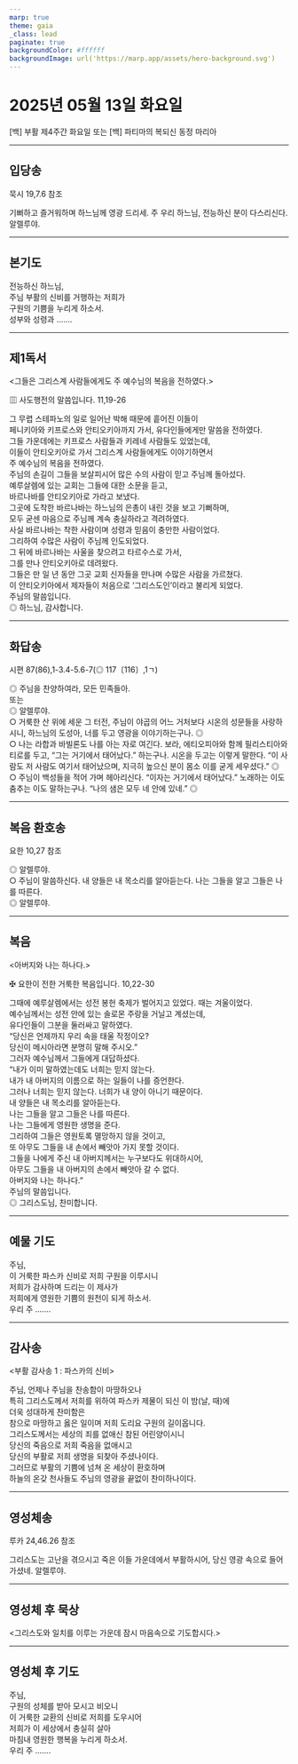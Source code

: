 ```yaml
---
marp: true
theme: gaia
_class: lead
paginate: true
backgroundColor: #ffffff
backgroundImage: url('https://marp.app/assets/hero-background.svg')
---
```


# 2025년 05월 13일 화요일

[백] 부활 제4주간 화요일 또는 [백] 파티마의 복되신 동정 마리아  




---

## 입당송

묵시 19,7.6 참조

기뻐하고 즐거워하며 하느님께 영광 드리세. 주 우리 하느님, 전능하신 분이 다스리신다. 알렐루야.  
  


---

## 본기도

전능하신 하느님,  
주님 부활의 신비를 거행하는 저희가  
구원의 기쁨을 누리게 하소서.  
성부와 성령과 …….  
  


---

## 제1독서

<그들은 그리스계 사람들에게도 주 예수님의 복음을 전하였다.>

▥ 사도행전의 말씀입니다. 11,19-26

그 무렵 스테파노의 일로 일어난 박해 때문에 흩어진 이들이  
페니키아와 키프로스와 안티오키아까지 가서, 유다인들에게만 말씀을 전하였다.  
그들 가운데에는 키프로스 사람들과 키레네 사람들도 있었는데,  
이들이 안티오키아로 가서 그리스계 사람들에게도 이야기하면서  
주 예수님의 복음을 전하였다.  
주님의 손길이 그들을 보살피시어 많은 수의 사람이 믿고 주님께 돌아섰다.  
예루살렘에 있는 교회는 그들에 대한 소문을 듣고,  
바르나바를 안티오키아로 가라고 보냈다.  
그곳에 도착한 바르나바는 하느님의 은총이 내린 것을 보고 기뻐하며,  
모두 굳센 마음으로 주님께 계속 충실하라고 격려하였다.  
사실 바르나바는 착한 사람이며 성령과 믿음이 충만한 사람이었다.  
그리하여 수많은 사람이 주님께 인도되었다.  
그 뒤에 바르나바는 사울을 찾으려고 타르수스로 가서,  
그를 만나 안티오키아로 데려왔다.  
그들은 만 일 년 동안 그곳 교회 신자들을 만나며 수많은 사람을 가르쳤다.  
이 안티오키아에서 제자들이 처음으로 ‘그리스도인’이라고 불리게 되었다.  
주님의 말씀입니다.  
◎ 하느님, 감사합니다.  
  


---

## 화답송

시편 87(86),1-3.4-5.6-7(◎ 117〔116〕,1ㄱ)

◎ 주님을 찬양하여라, 모든 민족들아.  
또는  
◎ 알렐루야.  
○ 거룩한 산 위에 세운 그 터전, 주님이 야곱의 어느 거처보다 시온의 성문들을 사랑하시니, 하느님의 도성아, 너를 두고 영광을 이야기하는구나. ◎  
○ 나는 라합과 바빌론도 나를 아는 자로 여긴다. 보라, 에티오피아와 함께 필리스티아와 티로를 두고, “그는 거기에서 태어났다.” 하는구나. 시온을 두고는 이렇게 말한다. “이 사람도 저 사람도 여기서 태어났으며, 지극히 높으신 분이 몸소 이를 굳게 세우셨다.” ◎  
○ 주님이 백성들을 적어 가며 헤아리신다. “이자는 거기에서 태어났다.” 노래하는 이도 춤추는 이도 말하는구나. “나의 샘은 모두 네 안에 있네.” ◎  
  


---

## 복음 환호송

요한 10,27 참조

◎ 알렐루야.  
○ 주님이 말씀하신다. 내 양들은 내 목소리를 알아듣는다. 나는 그들을 알고 그들은 나를 따른다.  
◎ 알렐루야.  
  


---

## 복음

<아버지와 나는 하나다.>

✠ 요한이 전한 거룩한 복음입니다. 10,22-30

그때에 예루살렘에서는 성전 봉헌 축제가 벌어지고 있었다. 때는 겨울이었다.  
예수님께서는 성전 안에 있는 솔로몬 주랑을 거닐고 계셨는데,  
유다인들이 그분을 둘러싸고 말하였다.  
“당신은 언제까지 우리 속을 태울 작정이오?  
당신이 메시아라면 분명히 말해 주시오.”  
그러자 예수님께서 그들에게 대답하셨다.  
“내가 이미 말하였는데도 너희는 믿지 않는다.  
내가 내 아버지의 이름으로 하는 일들이 나를 증언한다.  
그러나 너희는 믿지 않는다. 너희가 내 양이 아니기 때문이다.  
내 양들은 내 목소리를 알아듣는다.  
나는 그들을 알고 그들은 나를 따른다.  
나는 그들에게 영원한 생명을 준다.  
그리하여 그들은 영원토록 멸망하지 않을 것이고,  
또 아무도 그들을 내 손에서 빼앗아 가지 못할 것이다.  
그들을 나에게 주신 내 아버지께서는 누구보다도 위대하시어,  
아무도 그들을 내 아버지의 손에서 빼앗아 갈 수 없다.  
아버지와 나는 하나다.”  
주님의 말씀입니다.  
◎ 그리스도님, 찬미합니다.  
  


---

## 예물 기도

주님,  
이 거룩한 파스카 신비로 저희 구원을 이루시니  
저희가 감사하며 드리는 이 제사가  
저희에게 영원한 기쁨의 원천이 되게 하소서.  
우리 주 …….  
  


---

## 감사송

<부활 감사송 1 : 파스카의 신비>

주님, 언제나 주님을 찬송함이 마땅하오나  
특히 그리스도께서 저희를 위하여 파스카 제물이 되신 이 밤(날, 때)에  
더욱 성대하게 찬미함은  
참으로 마땅하고 옳은 일이며 저희 도리요 구원의 길이옵니다.  
그리스도께서는 세상의 죄를 없애신 참된 어린양이시니  
당신의 죽음으로 저희 죽음을 없애시고  
당신의 부활로 저희 생명을 되찾아 주셨나이다.  
그러므로 부활의 기쁨에 넘쳐 온 세상이 환호하며  
하늘의 온갖 천사들도 주님의 영광을 끝없이 찬미하나이다.  
  


---

## 영성체송

루카 24,46.26 참조

그리스도는 고난을 겪으시고 죽은 이들 가운데에서 부활하시어, 당신 영광 속으로 들어가셨네. 알렐루야.  
  


---

## 영성체 후 묵상

<그리스도와 일치를 이루는 가운데 잠시 마음속으로 기도합시다.>  


---

## 영성체 후 기도

주님,  
구원의 성체를 받아 모시고 비오니  
이 거룩한 교환의 신비로 저희를 도우시어  
저희가 이 세상에서 충실히 살아  
마침내 영원한 행복을 누리게 하소서.  
우리 주 …….